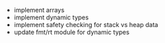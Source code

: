 - implement arrays
- implement dynamic types
- implement safety checking for stack vs heap data
- update fmt/rt module for dynamic types
